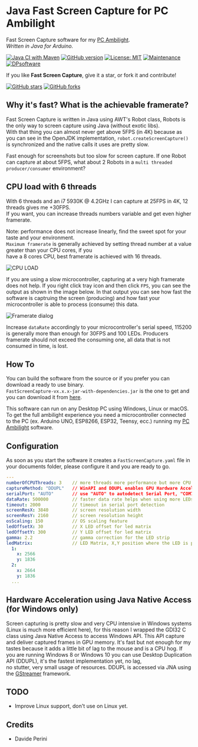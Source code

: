 # Java Fast Screen Capture for PC Ambilight
Fast Screen Capture software for my [PC Ambilight](https://github.com/sblantipodi/pc_ambilight).  
_Written in Java for Arduino._

[![Java CI with Maven](https://github.com/sblantipodi/JavaFastScreenCapture/workflows/Java%20CI%20with%20Maven/badge.svg)](https://github.com/sblantipodi/JavaFastScreenCapture/actions)
[![GitHub version](https://img.shields.io/github/v/release/sblantipodi/JavaFastScreenCapture.svg)](https://github.com/sblantipodi/JavaFastScreenCapture/releases)
[![License: MIT](https://img.shields.io/badge/License-MIT-yellow.svg)](https://opensource.org/licenses/MIT)
[![Maintenance](https://img.shields.io/badge/Maintained%3F-yes-green.svg)](https://GitHub.com/sblantipodi/JavaFastScreenCapture/graphs/commit-activity)
[![DPsoftware](https://img.shields.io/static/v1?label=DP&message=Software&color=orange)](https://www.dpsoftware.org)


If you like **Fast Screen Capture**, give it a star, or fork it and contribute!

[![GitHub stars](https://img.shields.io/github/stars/sblantipodi/JavaFastScreenCapture.svg?style=social&label=Star)](https://github.com/sblantipodi/JavaFastScreenCapture/stargazers)
[![GitHub forks](https://img.shields.io/github/forks/sblantipodi/JavaFastScreenCapture.svg?style=social&label=Fork)](https://github.com/sblantipodi/JavaFastScreenCapture/network)

## Why it's fast? What is the achievable framerate?
Fast Screen Capture is written in Java using AWT's Robot class, Robots is the only way to screen capture using Java (without exotic libs).  
With that thing you can almost never get above 5FPS (in 4K) because as you can see in the OpenJDK implementation, `robot.createScreenCapture()` is synchronized and the native calls it uses are pretty slow.  

Fast enough for screenshots but too slow for screen capture. If one Robot can capture at about 5FPS, what about 2 Robots in a `multi threaded producer/consumer` environment?  

## CPU load with 6 threads
With 6 threads and an i7 5930K @ 4.2GHz I can capture at 25FPS in 4K, 12 threads gives me +30FPS.   
If you want, you can increase threads numbers variable and get even higher framerate.  

Note: performance does not increase linearly, find the sweet spot for your taste and your environment.  
`Maximum framerate` is generally achieved by setting thread number at a value greater than your CPU cores, if you  
have a 8 cores CPU, best framerate is achieved with 16 threads.  
  
![CPU LOAD](https://github.com/sblantipodi/JavaFastScreenCapture/blob/master/data/img/smashing_threads.jpg)

If you are using a slow microcontroller, capturing at a very high framerate does not help. If you right click tray icon and then click `FPS`,
you can see the output as shown in the image below. In that output you can see how fast the software is captruing the screen (producing)
and how fast your microcontroller is able to process (consume) this data.  

![Framerate dialog](https://github.com/sblantipodi/JavaFastScreenCapture/blob/master/data/img/framerate_counter.jpg)

Increase `dataRate` accordingly to your microcontroller's serial speed, 115200 is generally more than enough for 30FPS and 100 LEDs. Producers framerate should not exceed the consuming one, all data that is not consumed in time, is lost.

## How To
You can build the software from the source or if you prefer you can download a ready to use binary.  
`FastScreenCapture-vx.x.x-jar-with-dependencies.jar` is the one to get and you can download it from [here](https://github.com/sblantipodi/JavaFastScreenCapture/packages).  
  
This software can run on any Desktop PC using Windows, Linux or macOS. 
To get the full ambilight experience you need a microcontroller connected to the PC (ex. Arduino UNO, ESP8266, ESP32, Teensy, ecc.) running my [PC Ambilight](https://github.com/sblantipodi/pc_ambilight) software.
  
## Configuration
As soon as you start the software it creates a `FastScreenCapture.yaml` file in your documents folder, please configure it and you are ready to go.

```yaml
---
numberOfCPUThreads: 3    // more threads more performance but more CPU usage
captureMethod: "DDUPL"   // WinAPI and DDUPL enables GPU Hardware Acceleration, CPU uses CPU brute force only
serialPort: "AUTO"       // use "AUTO" to autodetect Serial Port, "COM7" for COM7 
dataRate: 500000         // faster data rate helps when using more LEDs or higher framerate
timeout: 2000            // timeout in serial port detection
screenResX: 3840         // screen resolution width
screenResY: 2160         // screen resolution height
osScaling: 150           // OS scaling feature
ledOffsetX: 30           // X LED offset for led matrix
ledOffsetY: 300          // Y LED offset for led matrix         
gamma: 2.2               // gamma correction for the LED strip
ledMatrix:               // LED Matrix, X,Y position where the LED is positioned
  1:
    x: 2566
    y: 1836
  2:
    x: 2664
    y: 1836
  ...
```

## Hardware Acceleration using Java Native Access (for Windows only) 
Screen capturing is pretty slow and very CPU intensive in Windows systems (Linux is much more efficient here),
for this reason I wrapped the GDI32 C class using Java Native Access to access Windows API.
This API capture and deliver captured frames in GPU memory. It's fast but not enough for my tastes because it adds 
a little bit of lag to the mouse and is a CPU hog.
If you are running Windows 8 or Windows 10 you can use Desktop Duplication API (DDUPL), it's the fastest implementation yet, no lag,  
no stutter, very small usage of resources. DDUPL is accessed via JNA using the [GStreamer](https://gstreamer.freedesktop.org) framework.

## TODO
- Improve Linux support, don't use on Linux yet.  

## Credits
- Davide Perini
